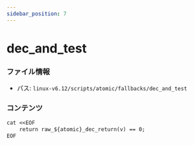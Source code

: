 ```yaml
---
sidebar_position: 7
---
```

# dec_and_test

### ファイル情報

- パス: `linux-v6.12/scripts/atomic/fallbacks/dec_and_test`

### コンテンツ

```txt
cat <<EOF
	return raw_${atomic}_dec_return(v) == 0;
EOF

```
